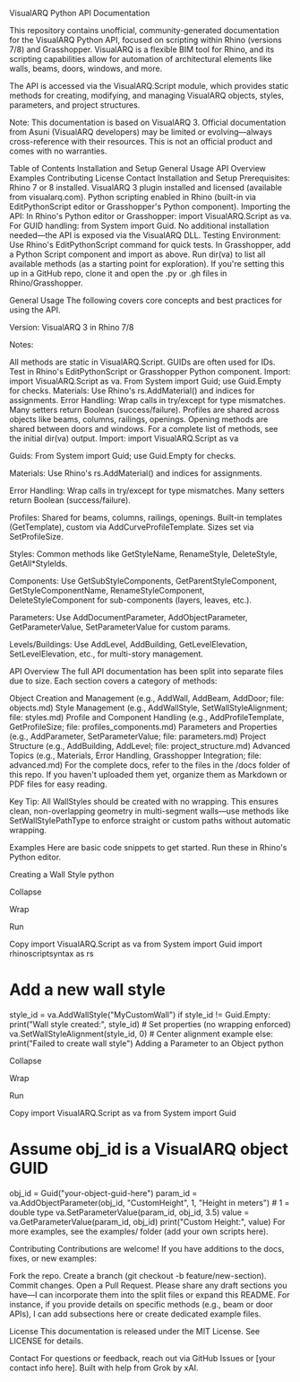 VisualARQ Python API Documentation

This repository contains unofficial, community-generated documentation for the VisualARQ Python API, focused on scripting within Rhino (versions 7/8) and Grasshopper. VisualARQ is a flexible BIM tool for Rhino, and its scripting capabilities allow for automation of architectural elements like walls, beams, doors, windows, and more.

The API is accessed via the VisualARQ.Script module, which provides static methods for creating, modifying, and managing VisualARQ objects, styles, parameters, and project structures.

Note: This documentation is based on VisualARQ 3. Official documentation from Asuni (VisualARQ developers) may be limited or evolving—always cross-reference with their resources. This is not an official product and comes with no warranties.

Table of Contents
Installation and Setup
General Usage
API Overview
Examples
Contributing
License
Contact
Installation and Setup
Prerequisites:
Rhino 7 or 8 installed.
VisualARQ 3 plugin installed and licensed (available from visualarq.com).
Python scripting enabled in Rhino (built-in via EditPythonScript editor or Grasshopper's Python component).
Importing the API:
In Rhino's Python editor or Grasshopper: import VisualARQ.Script as va.
For GUID handling: from System import Guid.
No additional installation needed—the API is exposed via the VisualARQ DLL.
Testing Environment:
Use Rhino's EditPythonScript command for quick tests.
In Grasshopper, add a Python Script component and import as above.
Run dir(va) to list all available methods (as a starting point for exploration).
If you're setting this up in a GitHub repo, clone it and open the .py or .gh files in Rhino/Grasshopper.

General Usage
The following covers core concepts and best practices for using the API.

Version: VisualARQ 3 in Rhino 7/8

Notes:

All methods are static in VisualARQ.Script.
GUIDs are often used for IDs. Test in Rhino's EditPythonScript or Grasshopper Python component.
Import: import VisualARQ.Script as va.
From System import Guid; use Guid.Empty for checks.
Materials: Use Rhino's rs.AddMaterial() and indices for assignments.
Error Handling: Wrap calls in try/except for type mismatches. Many setters return Boolean (success/failure).
Profiles are shared across objects like beams, columns, railings, openings.
Opening methods are shared between doors and windows.
For a complete list of methods, see the initial dir(va) output.
Import: import VisualARQ.Script as va

Guids: From System import Guid; use Guid.Empty for checks.

Materials: Use Rhino's rs.AddMaterial() and indices for assignments.

Error Handling: Wrap calls in try/except for type mismatches. Many setters return Boolean (success/failure).

Profiles: Shared for beams, columns, railings, openings. Built-in templates (GetTemplate), custom via AddCurveProfileTemplate. Sizes set via SetProfileSize.

Styles: Common methods like GetStyleName, RenameStyle, DeleteStyle, GetAll*StyleIds.

Components: Use GetSubStyleComponents, GetParentStyleComponent, GetStyleComponentName, RenameStyleComponent, DeleteStyleComponent for sub-components (layers, leaves, etc.).

Parameters: Use AddDocumentParameter, AddObjectParameter, GetParameterValue, SetParameterValue for custom params.

Levels/Buildings: Use AddLevel, AddBuilding, GetLevelElevation, SetLevelElevation, etc., for multi-story management.

API Overview
The full API documentation has been split into separate files due to size. Each section covers a category of methods:

Object Creation and Management (e.g., AddWall, AddBeam, AddDoor; file: objects.md)
Style Management (e.g., AddWallStyle, SetWallStyleAlignment; file: styles.md)
Profile and Component Handling (e.g., AddProfileTemplate, GetProfileSize; file: profiles_components.md)
Parameters and Properties (e.g., AddParameter, SetParameterValue; file: parameters.md)
Project Structure (e.g., AddBuilding, AddLevel; file: project_structure.md)
Advanced Topics (e.g., Materials, Error Handling, Grasshopper Integration; file: advanced.md)
For the complete docs, refer to the files in the /docs folder of this repo. If you haven't uploaded them yet, organize them as Markdown or PDF files for easy reading.

Key Tip: All WallStyles should be created with no wrapping. This ensures clean, non-overlapping geometry in multi-segment walls—use methods like SetWallStylePathType to enforce straight or custom paths without automatic wrapping.

Examples
Here are basic code snippets to get started. Run these in Rhino's Python editor.

Creating a Wall Style
python

Collapse

Wrap

Run

Copy
import VisualARQ.Script as va
from System import Guid
import rhinoscriptsyntax as rs

# Add a new wall style
style_id = va.AddWallStyle("MyCustomWall")
if style_id != Guid.Empty:
    print("Wall style created:", style_id)
    # Set properties (no wrapping enforced)
    va.SetWallStyleAlignment(style_id, 0)  # Center alignment example
else:
    print("Failed to create wall style")
Adding a Parameter to an Object
python

Collapse

Wrap

Run

Copy
import VisualARQ.Script as va
from System import Guid

# Assume obj_id is a VisualARQ object GUID
obj_id = Guid("your-object-guid-here")
param_id = va.AddObjectParameter(obj_id, "CustomHeight", 1, "Height in meters")  # 1 = double type
va.SetParameterValue(param_id, obj_id, 3.5)
value = va.GetParameterValue(param_id, obj_id)
print("Custom Height:", value)
For more examples, see the examples/ folder (add your own scripts here).

Contributing
Contributions are welcome! If you have additions to the docs, fixes, or new examples:

Fork the repo.
Create a branch (git checkout -b feature/new-section).
Commit changes.
Open a Pull Request.
Please share any draft sections you have—I can incorporate them into the split files or expand this README. For instance, if you provide details on specific methods (e.g., beam or door APIs), I can add subsections here or create dedicated example files.

License
This documentation is released under the MIT License. See LICENSE for details.

Contact
For questions or feedback, reach out via GitHub Issues or [your contact info here]. Built with help from Grok by xAI.
